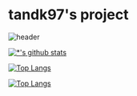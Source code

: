 # tandk97's project
![header](https://capsule-render.vercel.app/api?type=rounded&color=gradient&text=%20tandk97's%20Overview%20&height=200&fontSize=50&fontColor=FF00FF&textBg=true)

[![*'s github stats](https://github-readme-stats.vercel.app/api?username=tandk97&show_icons=true&theme=radical)](https://github.com/tandk97)

[![Top Langs](https://github-readme-stats.vercel.app/api/top-langs/?username=tandk97)](https://github.com/tandk97/github-readme-stats)

[![Top Langs](https://github-readme-stats.vercel.app/api/top-langs/?username=tandk97&layout=compact)](https://github.com/tandk97/github-readme-stats)

